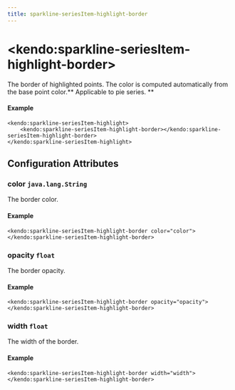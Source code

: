 ```yaml
---
title: sparkline-seriesItem-highlight-border
---
```


# \<kendo:sparkline-seriesItem-highlight-border\>

The border of highlighted points. The color is computed automatically from the base point color.** Applicable to pie series. **

#### Example
    <kendo:sparkline-seriesItem-highlight>
        <kendo:sparkline-seriesItem-highlight-border></kendo:sparkline-seriesItem-highlight-border>
    </kendo:sparkline-seriesItem-highlight>

## Configuration Attributes

### color `java.lang.String`

The border color.

#### Example
    <kendo:sparkline-seriesItem-highlight-border color="color">
    </kendo:sparkline-seriesItem-highlight-border>

### opacity `float`

The border opacity.

#### Example
    <kendo:sparkline-seriesItem-highlight-border opacity="opacity">
    </kendo:sparkline-seriesItem-highlight-border>

### width `float`

The width of the border.

#### Example
    <kendo:sparkline-seriesItem-highlight-border width="width">
    </kendo:sparkline-seriesItem-highlight-border>

